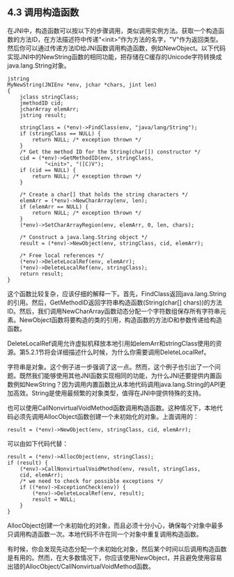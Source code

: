 ## 4.3 调用构造函数

在JNI中，构造函数可以按以下的步骤调用，类似调用实例方法。获取一个构造函数的方法ID，在方法描述符中传递“&lt;init&gt;”作为方法的名字，"V"作为返回类型。然后你可以通过传递方法ID给JNI函数调用构造函数，例如NewObject。以下代码实现JNI中的NewString函数的相同功能，把存储在C缓存的Unicode字符转换成java.lang.String对象。

```
jstring
MyNewString(JNIEnv *env, jchar *chars, jint len)
{
    jclass stringClass;
    jmethodID cid;
    jcharArray elemArr;
    jstring result;

    stringClass = (*env)->FindClass(env, "java/lang/String");
    if (stringClass == NULL) {
        return NULL; /* exception thrown */
    }
    /* Get the method ID for the String(char[]) constructor */
    cid = (*env)->GetMethodID(env, stringClass,
            "<init>", "([C)V");
    if (cid == NULL) {
        return NULL; /* exception thrown */
    }

    /* Create a char[] that holds the string characters */
    elemArr = (*env)->NewCharArray(env, len);
    if (elemArr == NULL) {
        return NULL; /* exception thrown */
    }
    (*env)->SetCharArrayRegion(env, elemArr, 0, len, chars);

    /* Construct a java.lang.String object */
    result = (*env)->NewObject(env, stringClass, cid, elemArr);

    /* Free local references */
    (*env)->DeleteLocalRef(env, elemArr);
    (*env)->DeleteLocalRef(env, stringClass);
    return result;
}
```

这个函数比较复杂，应该仔细的解释一下。首先，FindClass返回java.lang.String的引用。然后，GetMethodID返回字符串构造函数\(String\(char\[\] chars\)\)的方法ID。然后，我们调用NewCharArray函数动态分配一个字符数组保存所有字符串元素。NewObject函数将要构造的类的引用，构造函数的方法ID和参数传递给构造函数。

DeleteLocalRef调用允许虚拟机释放本地引用如elemArr和stringClass使用的资源。第5.2.1节将会详细描述什么时候，为什么你需要调用DeleteLocalRef。

字符串是对象。这个例子进一步强调了这一点。然而，这个例子也引出了一个问题。既然我们能够使用其他JNI函数实现相同的功能，为什么JNI还要提供内置函数例如NewString？因为调用内置函数比从本地代码调用java.lang.String的API更加高效。String是使用最频繁的对象类型，值得在JNI中提供特殊的支持。

也可以使用CallNonvirtualVoidMethod函数调用构造函数。这种情况下，本地代码必须先调用AllocObject函数创建一个未初始化的对象。上面调用的：

```
result = (*env)->NewObject(env, stringClass, cid, elemArr);
```

可以由如下代码代替：

```
result = (*env)->AllocObject(env, stringClass);
if (result) {
    (*env)->CallNonvirtualVoidMethod(env, result, stringClass,
    cid, elemArr);
    /* we need to check for possible exceptions */
    if ((*env)->ExceptionCheck(env)) {
        (*env)->DeleteLocalRef(env, result);
        result = NULL;
    }
}
```

AllocObject创建一个未初始化的对象，而且必须十分小心，确保每个对象中最多只调用构造函数一次。本地代码不许在同一个对象中重复调用构造函数。

有时候，你会发现先动态分配一个未初始化对象，然后某个时间以后调用构造函数是有用的。然而，在大多数情况下，你应该使用NewObject，并且避免使用容易出错的AllocObject/CallNonvirtualVoidMethod函数。

